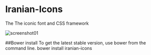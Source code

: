 # Iranian-Icons
The The iconic font and CSS framework

![screenshot01](https://cloud.githubusercontent.com/assets/6747872/12868286/61cbdfd0-cd18-11e5-9606-c573048872de.jpg)

##Bower install
To get the latest stable version, use bower from the command line.
bower install iranian-icons
